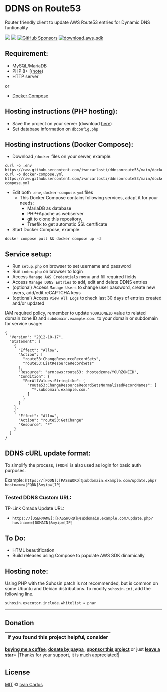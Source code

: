 # DDNS on Route53
Router friendly client to update AWS Route53 entries for Dynamic DNS funtionality

<a target="_blank" href="https://github.com/ivancarlosti/ddnsonroute53"><img src="https://img.shields.io/github/stars/ivancarlosti/ddnsonroute53?style=flat" /></a>
<a target="_blank" href="https://github.com/ivancarlosti/ddnsonroute53"><img src="https://img.shields.io/github/last-commit/ivancarlosti/ddnsonroute53" /></a>
[![GitHub Sponsors](https://img.shields.io/github/sponsors/ivancarlosti?label=GitHub%20Sponsors)](https://github.com/sponsors/ivancarlosti)
[![download_aws_sdk](https://github.com/ivancarlosti/ddnsonroute53/actions/workflows/download_aws_sdk.yml/badge.svg)](https://github.com/ivancarlosti/ddnsonroute53/actions/workflows/download_aws_sdk.yml)

## Requirement:

* MySQL/MariaDB
* PHP 8+ [([note](#hosting-note))
* HTTP server

or

* [Docker Compose](https://docs.docker.com/engine/install/)

## Hosting instructions (PHP hosting):

* Save the project on your server (download [here](https://github.com/ivancarlosti/ddnsonroute53/zipball/master))
* Set database information on `dbconfig.php`


## Hosting instructions (Docker Compose):

* Download `/docker` files on your server, example:
```
curl -o .env https://raw.githubusercontent.com/ivancarlosti/ddnsonroute53/main/docker/.env
curl -o docker-compose.yml https://raw.githubusercontent.com/ivancarlosti/ddnsonroute53/main/docker/docker-compose.yml
```
* Edit both `.env`, `docker-compose.yml` files
  * This Docker Compose contains following services, adapt it for your needs:
    * MariaDB as database
    * PHP+Apache as webserver
    * git to clone this repository,
    * Traefik to get automatic SSL certificate
* Start Docker Compose, example:
```
docker compose pull && docker compose up -d
```

## Service setup:

* Run `setup.php` on browser to set username and password
* Run `index.php` on browser to login
* Access `Manage AWS Credentials` menu and fill required fields
* Access `Manage DDNS Entries` to add, edit and delete DDNS entries
* (optional) Access `Manage Users` to change user password, create new users, add/edit reCAPTCHA keys
* (optional) Access `View All Logs` to check last 30 days of entries created and/or updated

IAM required policy, remember to update `YOURZONEID` value to related domain zone ID and `subdomain.example.com.` to your domain or subdomain for service usage:

```
{
  "Version": "2012-10-17",
  "Statement": [
    {
      "Effect": "Allow",
      "Action": [
        "route53:ChangeResourceRecordSets",
        "route53:ListResourceRecordSets"
      ],
      "Resource": "arn:aws:route53:::hostedzone/YOURZONEID",
      "Condition": {
        "ForAllValues:StringLike": {
          "route53:ChangeResourceRecordSetsNormalizedRecordNames": [
            "*.subdomain.example.com."
          ]
        }
      }
    },
    {
      "Effect": "Allow",
      "Action": "route53:GetChange",
      "Resource": "*"
    }
  ]
}
```

## DDNS cURL update format:

To simplify the process, `[FQDN]` is also used as login for basic auth purposes.

Example: `https://[FQDN]:[PASSWORD]@subdomain.example.com/update.php?hostname=[FQDN]&myip=[IP]`

### Tested DDNS Custom URL:

TP-Link Omada Update URL:
* `https://[USERNAME]:[PASSWORD]@subdomain.example.com/update.php?hostname=[DOMAIN]&myip=[IP]`

## To Do:

* HTML beautification
* Build releases using Compose to populate AWS SDK dinamically

## Hosting note:

Using PHP with the Suhosin patch is not recommended, but is common on some Ubuntu and Debian distributions. To modify `suhosin.ini`, add the following line.

```
suhosin.executor.include.whitelist = phar
```

---

## Donation

| If you found this project helpful, consider |
| :---: |
[**buying me a coffee**][buymeacoffee], [**donate by paypal**][paypal], [**sponsor this project**][sponsor] or just [**leave a star**](../..)⭐
|Thanks for your support, it is much appreciated!|

## License

[MIT](LICENSE) © [Ivan Carlos][ivancarlos]

[cc]: https://docs.github.com/en/communities/setting-up-your-project-for-healthy-contributions/adding-a-code-of-conduct-to-your-project
[contributing]: https://docs.github.com/en/articles/setting-guidelines-for-repository-contributors
[security]: https://docs.github.com/en/code-security/getting-started/adding-a-security-policy-to-your-repository
[support]: https://docs.github.com/en/articles/adding-support-resources-to-your-project
[it]: https://docs.github.com/en/communities/using-templates-to-encourage-useful-issues-and-pull-requests/configuring-issue-templates-for-your-repository#configuring-the-template-chooser
[prt]: https://docs.github.com/en/communities/using-templates-to-encourage-useful-issues-and-pull-requests/creating-a-pull-request-template-for-your-repository
[funding]: https://docs.github.com/en/articles/displaying-a-sponsor-button-in-your-repository
[ivancarlos]: https://ivancarlos.me
[buymeacoffee]: https://www.buymeacoffee.com/ivancarlos
[paypal]: https://icc.gg/donate
[sponsor]: https://github.com/sponsors/ivancarlosti
